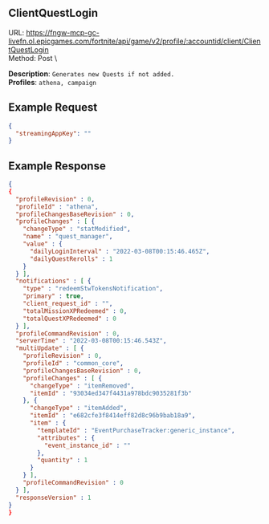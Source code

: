 ## ClientQuestLogin

URL: https://fngw-mcp-gc-livefn.ol.epicgames.com/fortnite/api/game/v2/profile/:accountid/client/ClientQuestLogin \
Method: Post \

**Description**: `Generates new Quests if not added.` \
**Profiles**: `athena, campaign`

## Example Request

```json
{
  "streamingAppKey": ""
}
```

## Example Response

```json
{
{
  "profileRevision" : 0,
  "profileId" : "athena",
  "profileChangesBaseRevision" : 0,
  "profileChanges" : [ {
    "changeType" : "statModified",
    "name" : "quest_manager",
    "value" : {
      "dailyLoginInterval" : "2022-03-08T00:15:46.465Z",
      "dailyQuestRerolls" : 1
    }
  } ],
  "notifications" : [ {
    "type" : "redeemStwTokensNotification",
    "primary" : true,
    "client_request_id" : "",
    "totalMissionXPRedeemed" : 0,
    "totalQuestXPRedeemed" : 0
  } ],
  "profileCommandRevision" : 0,
  "serverTime" : "2022-03-08T00:15:46.543Z",
  "multiUpdate" : [ {
    "profileRevision" : 0,
    "profileId" : "common_core",
    "profileChangesBaseRevision" : 0,
    "profileChanges" : [ {
      "changeType" : "itemRemoved",
      "itemId" : "93034ed347f4431a978bdc9035281f3b"
    }, {
      "changeType" : "itemAdded",
      "itemId" : "e682cfe3f8414eff82d8c96b9bab18a9",
      "item" : {
        "templateId" : "EventPurchaseTracker:generic_instance",
        "attributes" : {
          "event_instance_id" : ""
        },
        "quantity" : 1
      }
    } ],
    "profileCommandRevision" : 0
  } ],
  "responseVersion" : 1
}
}
```
